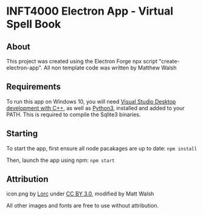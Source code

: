 # INFT4000 Electron App - Virtual Spell Book

## About
This project was created using the Electron Forge npx script "create-electron-app". All non template code was written by Matthew Walsh

## Requirements
To run this app on Windows 10, you will need [Visual Studio Desktop development with C++](https://visualstudio.microsoft.com/thank-you-for-downloading-visual-studio-for-cplusplus/?sku=Community&rel=16&rid=30005), as well as [Python3](https://www.python.org/downloads/), installed and added to your PATH. This is required to compile the Sqlite3 binaries.

## Starting
To start the app, first ensure all node pacakages are up to date:
`npm install`

Then, launch the app using npm:
`npm start`

## Attribution
icon.png by [Lorc](https://game-icons.net/1x1/lorc/dragon-breath.html) under [CC BY 3.0](https://creativecommons.org/licenses/by/3.0/legalcode), modified by Matt Walsh 

All other images and fonts are free to use without attribution.


